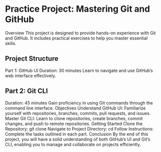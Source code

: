 # Practice Project: Mastering Git and GitHub
Overview
This project is designed to provide hands-on experience with Git and GitHub. It includes practical exercises to help you master essential skills.

## Project Structure
Part 1: GitHub UI
Duration: 30 minutes
Learn to navigate and use GitHub’s web interface effectively.
## Part 2: Git CLI
Duration: 45 minutes
Gain proficiency in using Git commands through the command line interface.
Objectives
Understand GitHub UI: Familiarize yourself with repositories, branches, commits, pull requests, and issues.
Master Git CLI: Learn to clone repositories, create branches, commit changes, and push to remote repositories.
Getting Started
Clone the Repository: git clone <repository-url>
Navigate to Project Directory: cd <project-directory>
Follow Instructions: Complete the tasks outlined in each part.
Conclusion
By the end of this project, you will have a solid understanding of both GitHub’s UI and Git’s CLI, enabling you to manage and collaborate on projects efficiently.

